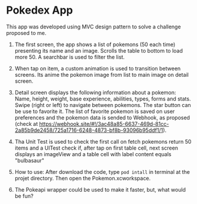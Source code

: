 # Pokedex App

This app was developed using MVC design pattern to solve a challenge proposed to me.

1. The first screen, the app shows a list of pokemons (50 each time) presenting its name and an image. Scrolls the table to bottom to load more 50. A searchbar is used to filter the list.

2. When tap on item, a custom animation is used to transition between screens. Its anime the pokemon image from list to main image on detail screen.

3. Detail screen displays the following information about a pokemon: Name, height, weight, base experience, abilities, types, forms and stats. Swipe (right or left) to navigate between pokemons. The star button can be use to favorite it. The list of favorite pokemon is saved on user preferences and the pokemon data is sended to Webhook, as proposed (check at https://webhook.site/#!/3ac48a85-6637-469d-81cc-2a85b9de2458/725a1716-6248-4873-bf8b-93096b95ddf1/1).

4. Tha Unit Test is used to check the first call on fetch pokemons return 50 items and a UITest check if, after tap on first table cell, next screen displays an imageView and a table cell with label content equals "bulbasaur"

5. How to use: After download the code, type `pod intall` in terminal at the projet directory. Then open the Pokemon.xcworkspace.

6. The Pokeapi wrapper could be used to make it faster, but, what would be fun?

